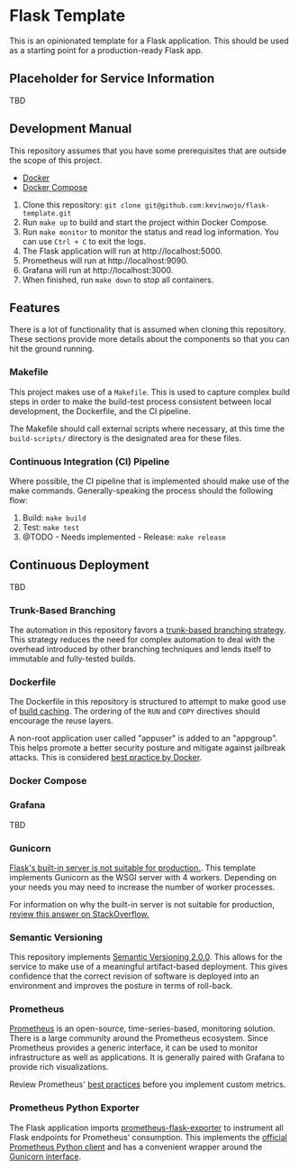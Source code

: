 # Flask Template
This is an opinionated template for a Flask application. This should be used as a starting point for a 
production-ready Flask app.

## Placeholder for Service Information
TBD

## Development Manual
This repository assumes that you have some prerequisites that are outside the scope of this project.
 * [Docker](https://docs.docker.com/get-docker/)
 * [Docker Compose](https://docs.docker.com/compose/install/)

 1. Clone this repository: `git clone git@github.com:kevinwojo/flask-template.git`
 2. Run `make up` to build and start the project within Docker Compose.
 3. Run `make monitor` to monitor the status and read log information. You can use `Ctrl + C` to exit the logs.
 4. The Flask application will run at http://localhost:5000.
 5. Prometheus will run at http://localhost:9090.
 6. Grafana will run at http://localhost:3000.
 7. When finished, run `make down` to stop all containers.

## Features
There is a lot of functionality that is assumed when cloning this repository.
These sections provide more details about the components so that you can hit the ground running.

### Makefile
This project makes use of a `Makefile`. This is used to capture complex build steps in order to make 
the build-test process consistent between local development, the Dockerfile, and the CI pipeline.

The Makefile should call external scripts where necessary, at this time the `build-scripts/` directory is
the designated area for these files.

### Continuous Integration (CI) Pipeline
Where possible, the CI pipeline that is implemented should make use of the make commands.
Generally-speaking the process should the following flow:

 1. Build: `make build`
 2. Test: `make test`
 3. @TODO - Needs implemented - Release: `make release`

## Continuous Deployment
TBD

### Trunk-Based Branching
The automation in this repository favors a [trunk-based branching strategy](https://trunkbaseddevelopment.com/).
This strategy reduces the need for complex automation to deal with the overhead introduced by other branching techniques
and lends itself to immutable and fully-tested builds.

### Dockerfile
The Dockerfile in this repository is structured to attempt to make good use of [build caching](https://docs.docker.com/develop/develop-images/dockerfile_best-practices/#leverage-build-cache). The ordering of the `RUN` and `COPY` directives
should encourage the reuse layers.

A non-root application user called "appuser" is added to an "appgroup". This helps promote a better security posture
and mitigate against jailbreak attacks. This is considered [best practice by Docker](https://docs.docker.com/develop/develop-images/dockerfile_best-practices/#user).

### Docker Compose

### Grafana
TBD

### Gunicorn
[Flask's built-in server is not suitable for production.](https://flask.palletsprojects.com/en/1.1.x/deploying/). This 
template implements Gunicorn as the WSGI server with 4 workers. Depending on your needs you may need to increase the 
number of worker processes.

For information on why the built-in server is not suitable for production, [review this answer on StackOverflow.](https://stackoverflow.com/a/20862119)


### Semantic Versioning
This repository implements [Semantic Versioning 2.0.0](https://semver.org/). This allows for 
the service to make use of a meaningful artifact-based deployment. This gives confidence that the correct
revision of software is deployed into an environment and improves the posture in terms of roll-back.

### Prometheus
[Prometheus](https://prometheus.io/) is an open-source, time-series-based, monitoring solution. There is a large
community around the Prometheus ecosystem. Since Prometheus provides a generic interface, it can be used to 
monitor infrastructure as well as applications. It is generally paired with Grafana to provide rich visualizations.

Review Prometheus' [best practices](https://prometheus.io/docs/practices/naming/) before you implement custom metrics.

### Prometheus Python Exporter
The Flask application imports [prometheus-flask-exporter](https://pypi.org/project/prometheus-flask-exporter/)
to instrument all Flask endpoints for Prometheus' consumption. This implements the [official Prometheus Python client](https://github.com/prometheus/client_python) and has a convenient wrapper around the [Gunicorn interface](https://github.com/prometheus/client_python#multiprocess-mode-gunicorn).
